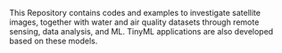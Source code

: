 This Repository contains codes and examples to investigate satellite images, together with water and air quality datasets through remote sensing, data analysis, and ML.
TinyML applications are also developed based on these models.
